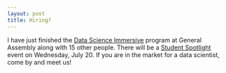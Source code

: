 ```yaml
---
layout: post
title: Hiring?
---
```

I have just finished the [Data Science Immersive](https://generalassemb.ly/education/data-science-immersive) program at General Assembly along with 15 other people. There will be a [Student Spotlight](https://generalassemb.ly/education/data-scientist-student-spotlight/washington-dc/26820) event on Wednesday, July 20. If you are in the market for a data scientist, come by and meet us!